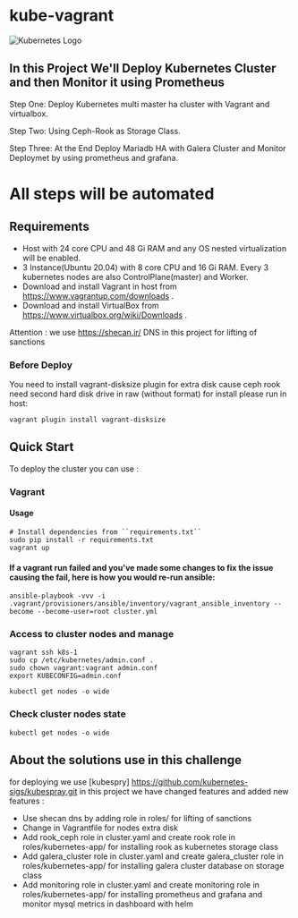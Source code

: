 # kube-vagrant
![Kubernetes Logo](https://raw.githubusercontent.com/kubernetes-sigs/kubespray/master/docs/img/kubernetes-logo.png)

## In this Project We'll Deploy Kubernetes Cluster and then Monitor it using Prometheus

Step One: Deploy Kubernetes multi master ha cluster with Vagrant and virtualbox.

Step Two: Using Ceph-Rook as Storage Class.

Step Three: At the End Deploy Mariadb HA with Galera Cluster and Monitor Deploymet by using prometheus and grafana.

# All steps will be automated

## Requirements

- Host with 24 core CPU and 48 Gi RAM and any OS nested virtualization will be enabled.
- 3 Instance(Ubuntu 20.04) with 8 core CPU and 16 Gi RAM. Every 3 kubernetes nodes are also ControlPlane(master) and Worker.
- Download and install Vagrant in host from <https://www.vagrantup.com/downloads> .
- Download and install VirtualBox from <https://www.virtualbox.org/wiki/Downloads> .

Attention : we use <https://shecan.ir/> DNS in this project for lifting of sanctions

### Before Deploy 
You need to install vagrant-disksize plugin for extra disk cause ceph rook need second hard disk drive in raw (without format)
for install please run in host:
```ShellSession
vagrant plugin install vagrant-disksize
````
## Quick Start

To deploy the cluster you can use :

### Vagrant

#### Usage

```ShellSession
# Install dependencies from ``requirements.txt``
sudo pip install -r requirements.txt
vagrant up
```

#### If a vagrant run failed and you've made some changes to fix the issue causing the fail, here is how you would re-run ansible:

```ShellSession
ansible-playbook -vvv -i .vagrant/provisioners/ansible/inventory/vagrant_ansible_inventory --become --become-user=root cluster.yml
```


### Access to cluster nodes and manage

```ShellSession
vagrant ssh k8s-1
sudo cp /etc/kubernetes/admin.conf .
sudo chown vagrant:vagrant admin.conf
export KUBECONFIG=admin.conf

kubectl get nodes -o wide
```

### Check cluster nodes state

```ShellSession
kubectl get nodes -o wide
```


## About the solutions use in this challenge

for deploying we use [kubespry] <https://github.com/kubernetes-sigs/kubespray.git>
in this project we have changed features and added new features :
* Use shecan dns by adding role in roles/ for lifting of sanctions
* Change in Vagrantfile for nodes extra disk
* Add rook_ceph role in cluster.yaml and create rook role in roles/kubernetes-app/ for installing rook as kubernetes storage class
* Add galera_cluster role in cluster.yaml and create galera_cluster role in roles/kubernetes-app/ for installing galera cluster database on storage class
* Add monitoring role in cluster.yaml and create monitoring role in roles/kubernetes-app/ for installing prometheus and grafana and monitor mysql metrics in dashboard with helm
